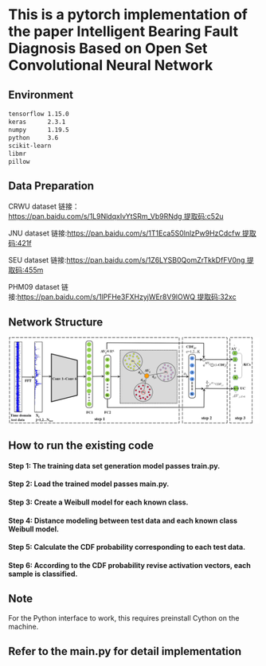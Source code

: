 # This is a pytorch implementation of the paper Intelligent Bearing Fault Diagnosis Based on Open Set Convolutional Neural Network

## Environment
    tensorflow 1.15.0
    keras      2.3.1
    numpy      1.19.5
    python     3.6
    scikit-learn  
    libmr
    pillow

## Data Preparation
CRWU dataset 链接：https://pan.baidu.com/s/1L9NldqxIvYtSRm_Vb9RNdg 提取码:c52u

JNU dataset 链接:https://pan.baidu.com/s/1T1Eca5S0lnlzPw9HzCdcfw 提取码:421f

SEU dataset 链接:https://pan.baidu.com/s/1Z6LYSB0QomZrTkkDfFV0ng 提取码:455m

PHM09 dataset 链接:https://pan.baidu.com/s/1lPFHe3FXHzyjWEr8V9lOWQ 提取码:32xc

## Network Structure
![img.png](https://github.com/zccguess/OS-CNN/blob/master/readmeImages/test%20phase1.png)

## How to run the existing code
   #### Step 1: The training data set generation model passes train.py.<br>
   #### Step 2: Load the trained model passes main.py.<br>
   #### Step 3: Create a Weibull model for each known class.<br>
   #### Step 4: Distance modeling between test data and each known class Weibull model.<br>
   #### Step 5: Calculate the CDF probability corresponding to each test data.<br>
   #### Step 6: According to the CDF probability revise activation vectors, each sample is classified.<br>


## Note
For the Python interface to work, this requires preinstall Cython on the machine.
## Refer to the main.py for detail implementation


